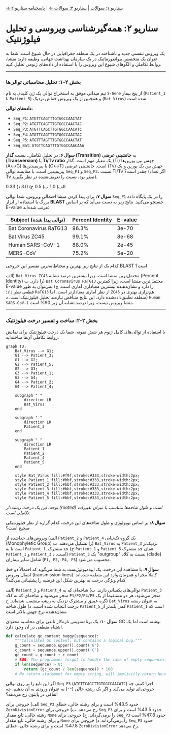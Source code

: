 [→ سناریو ۱: سوالات](./scenario-01-questions.md) | [سناریو ۳: سوالات ←](./scenario-03-questions.md) | [پاسخنامه سناریو ۲](./scenario-02-answers.md)

# سناریو ۲: همه‌گیرشناسی ویروسی و تحلیل فیلوژنتیک

یک ویروس تنفسی جدید و ناشناخته در یک منطقه جغرافیایی در حال شیوع است. شما به عنوان یک متخصص بیوانفورماتیک در یک سازمان بهداشت جهانی، وظیفه دارید منشا، روابط تکاملی و الگوهای شیوع این ویروس را با استفاده از داده‌های ژنومی تحلیل کنید.

---

### **بخش ۲-۱: تحلیل محاسباتی توالی‌ها**

تیم میدانی موفق به استخراج توالی یک ژن کلیدی به نام `S-Gene` از پنج بیمار (`Patient_1` تا `Patient_5`) و همچنین از یک ویروس خفاش نزدیک (`Bat_Virus`) شده است.

**داده‌های توالی:**

- `Seq_P1`: `ATGTTCAGTTTGTGGCCAACTAT`
- `Seq_P2`: `ATGTTCAGTTTGTGGCCAACTAC`
- `Seq_P3`: `ATGTTCAGCTTGTGGCCAACATC`
- `Seq_P4`: `ATGTTCAGTTTGTGGCCAACTAC`
- `Seq_P5`: `ATGTTTAGTTTGTGGCCAACTAT`
- `Seq_Bat`: `ATGTTCAGTTTGTGGCCAACAAA`

**سوال ۶:**
در تحلیل تکاملی، نسبت **گذار (Transition)** به **جانشینی عرضی (Transversion)** یا **Ti/Tv ratio** یک معیار مهم است. گذار (Ti) جهش بین پورین‌ها (A↔G) یا پیریمیدین‌ها (C↔T) است. جانشینی عرضی (Tv) جهش بین یک پورین و یک پیریمیدین است.
با مقایسه توالی `Seq_P1` و `Seq_P3`، نسبت Ti/Tv چقدر است؟ (اگر تعداد Tv صفر بود، نسبت را تعریف‌نشده در نظر بگیرید).

الف) 1.0
ب) 0.5
ج) 3.0
د) 0.33

**سوال ۷:**
برای پیدا کردن منشا احتمالی ویروس، شما توالی `Seq_P1` را در یک پایگاه داده بزرگ با استفاده از ابزار **BLAST** جستجو می‌کنید. نتایج زیر به دست می‌آید که بر اساس E-value مرتب شده‌اند:

| Subject (توالی پیدا شده) | Percent Identity | E-value |
| ------------------------ | ---------------- | ------- |
| Bat Coronavirus RaTG13   | 96.3%            | 3e-70   |
| Bat Virus ZC45           | 99.1%            | 8e-68   |
| Human SARS-CoV-1         | 88.0%            | 2e-45   |
| MERS-CoV                 | 75.2%            | 5e-20   |

کدام یک از نتایج زیر بهترین و محتاطانه‌ترین تفسیر این خروجی BLAST است؟

الف) `Bat Virus ZC45` محتمل‌ترین منشا است، زیرا بیشترین درصد تشابه (Percent Identity) را دارد.
ب) `Bat Coronavirus RaTG13` محتمل‌ترین منشا است، زیرا کمترین E-value را دارد و نشان‌دهنده بیشترین معناداری آماری است.
ج) نمی‌توان به طور قطعی نظر داد؛ `RaTG13` از نظر آماری معنادارتر است، اما `ZC45` هم‌ترازی بهتری در منطقه تطبیق‌داده‌شده دارد. این نتایج متناقض نیازمند تحلیل فیلوژنتیک است.
د) `Human SARS-CoV-1` منشا ویروس نیست، زیرا درصد تشابه آن زیر 90% است.

---

### **بخش ۲-۲: ساخت و تفسیر درخت فیلوژنتیک**

با استفاده از توالی‌های کامل ژنوم هر شش نمونه، شما یک درخت فیلوژنتیک برای نمایش روابط تکاملی آن‌ها ساخته‌اید.

```mermaid
graph TD;
    Bat_Virus --> G1;
    G1 --> Patient_3;
    G1 --> G2;
    G2 --> Patient_5;
    G2 --> G3;
    G3 --> Patient_1;
    G3 --> G4;
    G4 --> Patient_2;
    G4 --> Patient_4;

    subgraph " "
        direction LR
        Bat_Virus
    end

    subgraph " "
        direction LR
        Patient_3
    end

    subgraph " "
        direction LR
        Patient_1
        Patient_2
        Patient_4
        Patient_5
    end

    style Bat_Virus fill:#f9f,stroke:#333,stroke-width:2px;
    style Patient_1 fill:#bbf,stroke:#333,stroke-width:2px;
    style Patient_2 fill:#bbf,stroke:#333,stroke-width:2px;
    style Patient_3 fill:#bbf,stroke:#333,stroke-width:2px;
    style Patient_4 fill:#bbf,stroke:#333,stroke-width:2px;
    style Patient_5 fill:#bbf,stroke:#333,stroke-width:2px;
```

_توجه: این یک درخت ریشه‌دار (rooted) است و طول شاخه‌ها متناسب با میزان تغییرات تکاملی است._

**سوال ۸:**
بر اساس توپولوژی و طول شاخه‌های این درخت، کدام گزاره از نظر فیلوژنتیکی صحیح است؟

الف) ویروس‌های جداشده از `Patient_2` و `Patient_4` یک گروه تک‌نیایی (Monophyletic Group) را تشکیل می‌دهند.
ب) `Bat_Virus` به `Patient_3` نزدیک‌تر است تا به `Patient_1`.
ج) جد مشترک `Patient_1` و `Patient_5` همان جد مشترک `Patient_1` و `Patient_3` است.
د) `Patient_3` یک "outgroup" نسبت به کلاد (clade) شامل سایر بیماران (`P1, P2, P4, P5`) محسوب می‌شود.

**سوال ۹:**
با مشاهده این درخت، یک اپیدمیولوژیست به شما می‌گوید که احتمالاً دو خط انتقال ویروس (transmission lines) کاملاً مجزا و همزمان وارد این منطقه شده‌اند. کدام ویژگی درخت به بهترین شکل این فرضیه را پشتیبانی می‌کند؟

الف) `Patient_2` و `Patient_4` توالی‌های یکسانی دارند.
ب) شاخه‌ای که به `Patient_3` منجر می‌شود و شاخه‌ای که به کلاد `P1/P2/P4/P5` منجر می‌شود، هر دو مستقیماً از یک گره عمیق و مشترک نزدیک به ریشه منشعب شده‌اند.
ج) `Bat_Virus` به عنوان ریشه درخت انتخاب شده است.
د) طول شاخه `Patient_5` کمی بلندتر از `Patient_1` است که نشان‌دهنده نرخ جهش بالاتر است.

**سوال ۱۰:**
یک برنامه‌نویس تازه‌کار تابعی برای محاسبه محتوای GC نوشته است اما یک اشتباه منطقی در آن وجود دارد.

```python
def calculate_gc_content_buggy(sequence):
    """Calculates GC content, but contains a logical bug."""
    g_count = sequence.upper().count('G')
    c_count = sequence.upper().count('C')
    gc_count = g_count + c_count
    # BUG: The programmer forgot to handle the case of empty sequences.
    if len(sequence) > 0:
        return (gc_count / len(sequence)) * 100
    # No return statement for empty string, will implicitly return None
```

اگر این تابع را بر روی توالی `Seq_P3` (`ATGTTCAGCTTGTGGCCAACATC`) اجرا کنیم، چه خروجی‌ای تولید می‌کند و اگر یک رشته خالی (`""`) به عنوان ورودی به آن بدهیم، چه اتفاقی در پایتون رخ می‌دهد؟

الف) خروجی برای `Seq_P3` حدود 43.5% است و برای رشته خالی، خطای `ZeroDivisionError` رخ می‌دهد.
ب) خروجی برای `Seq_P3` حدود 43.5% است و برای رشته خالی، تابع مقدار `None` را برمی‌گرداند.
ج) خروجی برای `Seq_P3` حدود 47.8% است و برای رشته خالی، تابع مقدار `None` را برمی‌گرداند.
د) خروجی برای `Seq_P3` حدود 47.8% است و برای رشته خالی، خطای `ZeroDivisionError` رخ می‌دهد.
